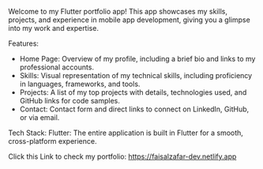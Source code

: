 Welcome to my Flutter portfolio app! This app showcases my skills, projects, and experience in mobile app development, giving you a glimpse into my work and expertise.

Features:
 - Home Page: Overview of my profile, including a brief bio and links to my professional accounts.
 - Skills: Visual representation of my technical skills, including proficiency in languages, frameworks, and tools.
 - Projects: A list of my top projects with details, technologies used, and GitHub links for code samples.
 - Contact: Contact form and direct links to connect on LinkedIn, GitHub, or via email.

Tech Stack:
Flutter: The entire application is built in Flutter for a smooth, cross-platform experience.


Click this Link to check my portfolio:
https://faisalzafar-dev.netlify.app
